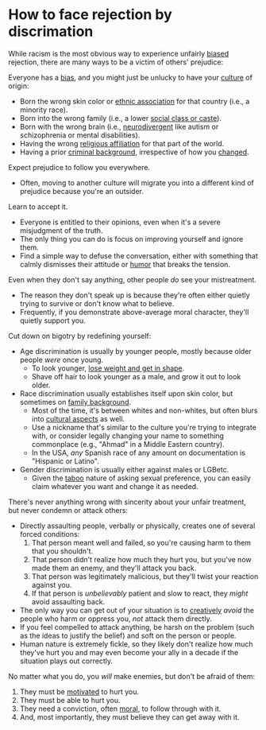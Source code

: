 
# How to face rejection by discrimation

While racism is the most obvious way to experience unfairly [biased](mind-bias.md) rejection, there are many ways to be a victim of others' prejudice:

Everyone has a [bias](mind-bias.md), and you might just be unlucky to have your [culture](culture.md) of origin:

- Born the wrong skin color or [ethnic association](people-family.md) for that country (i.e., a minority race).
- Born into the wrong family (i.e., a lower [social class or caste](classes.md)).
- Born with the wrong brain (i.e., [neurodivergent](mind-neurodivergence.md) like autism or schizophrenia or mental disabilities).
- Having the wrong [religious affiliation](religion.md) for that part of the world.
- Having a prior [criminal background](hardship-criminal.md), irrespective of how you [changed](people-changes.md).

Expect prejudice to follow you everywhere.

- Often, moving to another culture will migrate you into a different kind of prejudice because you're an outsider.

Learn to accept it.

- Everyone is entitled to their opinions, even when it's a severe misjudgment of the truth.
- The only thing you can do is focus on improving yourself and ignore them.
- Find a simple way to defuse the conversation, either with something that calmly dismisses their attitude or [humor](humor.md) that breaks the tension.

Even when they don't say anything, other people *do* see your mistreatment.

- The reason they don't speak up is because they're often either quietly trying to survive or don't know what to believe.
- Frequently, if you demonstrate above-average moral character, they'll quietly support you.

Cut down on bigotry by redefining yourself:

- Age discrimination is usually by younger people, mostly because older people *were* once young.
  - To look younger, [lose weight and get in shape](body-3_exercise.md).
  - Shave off hair to look younger as a male, and grow it out to look older.
- Race discrimination usually establishes itself upon skin color, but sometimes on [family background](church-family.md).
  - Most of the time, it's between whites and non-whites, but often blurs into [cultural aspects](culture.md) as well.
  - Use a nickname that's similar to the culture you're trying to integrate with, or consider legally changing your name to something commonplace (e.g., "Ahmad" in a Middle Eastern country).
  - In the USA, *any* Spanish race of any amount on documentation is "Hispanic or Latino".
- Gender discrimination is usually either against males or LGBetc.
  - Given the [taboo](morality-taboo.md) nature of asking sexual preference, you can easily claim whatever you want and change it as needed.

There's never anything wrong with sincerity about your unfair treatment, but never condemn or attack others:

- Directly assaulting people, verbally or physically, creates one of several forced conditions:
  1. That person meant well and failed, so you're causing harm to them that you shouldn't.
  2. That person didn't realize how much they hurt you, but you've now made them an enemy, and they'll attack you back.
  3. That person was legitimately malicious, but they'll twist your reaction against you.
  4. If that person is *unbelievably* patient and slow to react, they *might* avoid assaulting back.
- The only way you can get out of your situation is to [creatively](mind-creativity.md) *avoid* the people who harm or oppress you, *not* attack them directly.
- If you feel compelled to attack anything, be harsh on the problem (such as the ideas to justify the belief) and soft on the person or people.
- Human nature is extremely fickle, so they likely don't realize how much they've hurt you and may even become your ally in a decade if the situation plays out correctly.

No matter what you do, you *will* make enemies, but don't be afraid of them:

1. They must be [motivated](purpose.md) to hurt you.
2. They must be able to hurt you.
3. They need a conviction, often [moral](morality.md), to follow through with it.
4. And, most importantly, they must believe they can get away with it.
